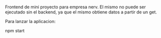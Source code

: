 Frontend de mini proyecto para empresa nerv.
El mismo no puede ser ejecutado sin el backend, ya que el mismo obtiene datos a partir de un get.

Para lanzar la aplicacion:

npm start
